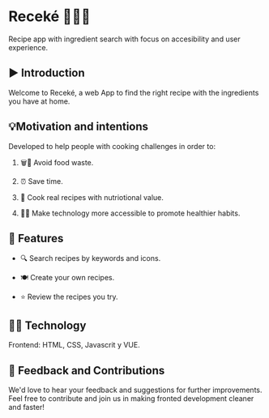 # Receké 👨‍🍳🍳

Recipe app with ingredient search with focus on accesibility and user experience.



## ▶️ Introduction

Welcome to Receké, a web App to find the right recipe with the ingredients you have at home.


## 💡Motivation and intentions

Developed to help people with cooking challenges in order to:

1. 🗑️🚯 Avoid food waste.

2. ⏰ Save time.

3. 🍲 Cook real recipes with nutriotional value. 

4.  🏃‍♂️ Make technology more accessible to promote healthier habits.



## 🚀 Features

- 🔍 Search recipes by keywords and icons.

- 🍽️ Create your own recipes.

- ⭐ Review the recipes you try.



## 👩‍💻 Technology

Frontend: HTML, CSS, Javascrit y VUE.



## 🤝 Feedback and Contributions

We'd love to hear your feedback and suggestions for further improvements. Feel free to contribute and join us in making fronted development cleaner and faster!
